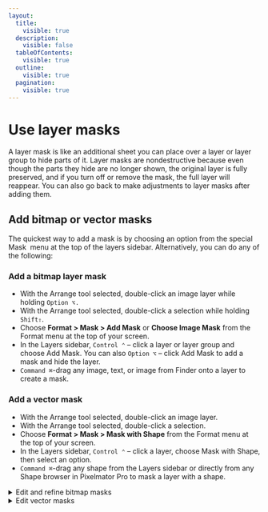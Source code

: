 ```yaml
---
layout:
  title:
    visible: true
  description:
    visible: false
  tableOfContents:
    visible: true
  outline:
    visible: true
  pagination:
    visible: true
---
```


# Use layer masks

A layer mask is like an additional sheet you can place over a layer or layer group to hide parts of it. Layer masks are nondestructive because even though the parts they hide are no longer shown, the original layer is fully preserved, and if you turn off or remove the mask, the full layer will reappear. You can also go back to make adjustments to layer masks after adding them.

## Add bitmap or vector masks

The quickest way to add a mask is by choosing an option from the special Mask <img src="https://help.pixelmator.com/pixelmator-pro/3.5/assets/English/1649061178000.png" alt="" data-size="line"> menu at the top of the layers sidebar. Alternatively, you can do any of the following:

### Add a bitmap layer mask

* With the Arrange tool selected, double-click an image layer while holding `Option ⌥.`
* With the Arrange tool selected, double-click a selection while holding `Shift⇧`.
* Choose **Format > Mask > Add Mask** or **Choose Image Mask** from the Format menu at the top of your screen.
* In the Layers sidebar, `Control ⌃` – click a layer or layer group and choose Add Mask. You can also `Option ⌥` – click Add Mask to add a mask and hide the layer.
* `Command ⌘`-drag any image, text, or image from Finder onto a layer to create a mask.

### Add a vector mask

* With the Arrange tool selected, double-click an image layer.
* With the Arrange tool selected, double-click a selection.
* Choose **Format > Mask > Mask with Shape** from the Format menu at the top of your screen.
* In the Layers sidebar, `Control ⌃` – click a layer, choose Mask with Shape, then select an option.
* `Command ⌘`-drag any shape from the Layers sidebar or directly from any Shape browser in Pixelmator Pro to mask a layer with a shape.

<details>

<summary>Edit and refine bitmap masks</summary>

**Edit using on-canvas controls**

Editing masks is easy with handy on-canvas controls that appear when you select a mask layer. If the controls are not visible, make sure the Arrange tool is selected.

1. Select the bitmap mask you want to edit.
2. Do any of the following:&#x20;
   * _Paint to hide or reveal additional areas:_ Use Paint and Erase brushes in the on-canvas controls at the bottom of the screen to hide or reveal the layer. When working on the mask, you can adjust the Brush Settings to control the brush size, softness, and opacity.
   * _Adjust the mask opacity:_ Click Mask Settings and drag the Opacity slider to control the overall transparency of the mask, including the unmasked areas of a layer.
   * _Adjust the mask density:_ Click Mask Settings and drag the Density slider to control the strength of the masking effect in the masked areas of a layer.
   * _Adjust the mask softness:_ Click Mask Settings and drag the Feather slider to control how much to soften the edges of the mask.
   * _Invert the mask:_ Click Invert Mask to make transparent areas opaque and vice versa. You can also press `Command ⌘` + `I` on your keyboard to invert a mask.

**Refine a mask**

Once you've made some basic adjustments to your mask, you can further refine it using the Refine Mask tool.

1. Select the mask you want to refine.
2. To choose the Refine Mask tool, do one of the following:
   * Click More in the on-canvas mask controls and choose Refine Mask.
   * In the Layers sidebar, `Control ⌃` – click the layer mask, and choose Refine Mask.
   * Select the mask or the masked layer, then choose **Format > Mask > Refine Mask** from the Format menu at the top of your screen.
3. Refine your mask by adjusting the options in the Tool Options pane:
   * _Shape Roundness:_ Adjust how much to round the mask outline.&#x20;
   * _Edge Softness:_ Adjust how much to soften the edges of the mask outline. With softer edges, the masked area will blend in better with other parts of the image should you copy or edit it.
   * _Expand:_ Change the size of the mask.
   * _Mask Subject:_ Automatically create a mask for the subject in your image.
   * _Smart Refine:_ Use a machine learning-based algorithm to intelligently detect intricate details like hair or fur at the edges of the mask and automatically refine the outline.
   * _Invert Mask:_ Inverting a mask makes the opaque areas of the masked image transparent and vice versa.
   * _Add or subtract areas from the mask:_\
     \
     Use the Refine Edge Brush to add or subtract only at the edges of the mask.\
     \
     Use the Quick Selection Brush to add or subtract from the mask as if using the Quick Selection tool.\
     \
     Use the Basic Brush to add or subtract from the mask as if painting with a basic brush.

**Edit a mask using the Paint tool**

When you place a layer mask over an image, it is completely white by default. The completely white parts of a mask are 100% transparent, meaning everything below the white areas is visible. If you paint over the mask with pure black, the areas you paint over are completely hidden. Pure white is 100% transparent, pure black is 0% transparent, and shades of grey range from 1% to 99% transparency — the darkest grey is 1% transparent, 50% grey is 50% transparent, and off-white is 99% transparent. \
\
This lets you edit masks — hide or reveal areas — by simply painting on the mask with black or white brushes. See [Paint tool](https://www.pixelmator.com/support/guide/pixelmator-pro/1038) to learn more.

:bulb: **Tip:** When editing masks using the Paint tool, you can use the keyboard shortcut `D` to reset the primary and secondary colors in Pixelmator Pro to black and white and `X` to switch between the primary and secondary colors.

</details>

<details>

<summary>Edit vector masks</summary>



</details>

